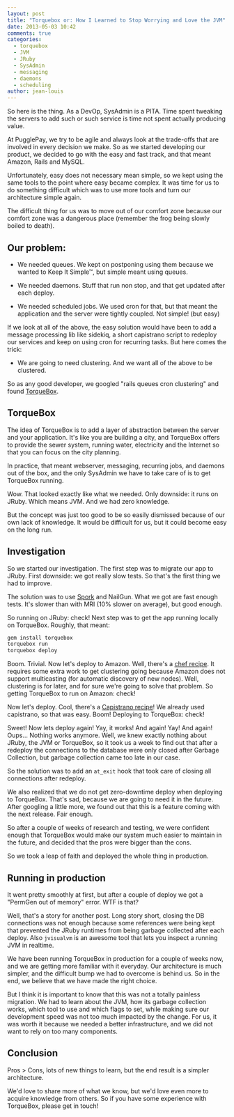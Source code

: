 ```yaml
---
layout: post
title: "Torquebox or: How I Learned to Stop Worrying and Love the JVM"
date: 2013-05-03 10:42
comments: true
categories:
  - torquebox
  - JVM
  - JRuby
  - SysAdmin
  - messaging
  - daemons
  - scheduling
author: jean-louis
---
```


So here is the thing. As a DevOp, SysAdmin is a PITA. Time spent
tweaking the servers to add such or such service is time not spent
actually producing value.

At PugglePay, we try to be agile and always look at the trade-offs
that are involved in every decision we make. So as we started
developing our product, we decided to go with the easy and fast track,
and that meant Amazon, Rails and MySQL.

Unfortunately, easy does not necessary mean simple, so we kept using
the same tools to the point where easy became complex. It was time
for us to do something difficult which was to use more tools and turn our
architecture simple again.

<!-- more -->

The difficult thing for us was to move out of our comfort zone because
our comfort zone was a dangerous place (remember the frog being slowly
boiled to death).

## Our problem:

- We needed queues. We kept on postponing using them because we wanted
  to Keep It Simple™, but simple meant using queues.

- We needed daemons. Stuff that run non stop, and that get updated
  after each deploy.

- We needed scheduled jobs. We used cron for that, but that meant
  the application and the server were tightly coupled. Not simple!
  (but easy)

If we look at all of the above, the easy solution would have been to
add a message processing lib like sidekiq, a short capistrano script
to redeploy our services and keep on using cron for recurring tasks.
But here comes the trick:

- We are going to need clustering. And we want all of the above to be
  clustered.

So as any good developer, we googled "rails queues cron clustering"
and found [TorqueBox](http://torquebox.org/).

## TorqueBox

The idea of TorqueBox is to add a layer of abstraction between the
server and your application. It's like you are building a city, and
TorqueBox offers to provide the sewer system, running water,
electricity and the Internet so that you can focus on the city
planning.

In practice, that meant webserver, messaging, recurring jobs, and
daemons out of the box, and the only SysAdmin we have to take care of
is to get TorqueBox running.

Wow. That looked exactly like what we needed. Only downside: it runs on
JRuby. Which means JVM. And we had zero knowledge.

But the concept was just too good to be so easily dismissed because of our
own lack of knowledge. It would be difficult for us, but it could
become easy on the long run.

## Investigation

So we started our investigation. The first step was to migrate our app
to JRuby. First downside: we got really slow tests. So that's the
first thing we had to improve.

The solution was to use [Spork](https://github.com/sporkrb/spork) and
NailGun. What we got are fast enough tests. It's slower than with MRI
(10% slower on average), but good enough.

So running on JRuby: check! Next step was to get the app running
locally on TorqueBox. Roughly, that meant:

``` sh
gem install torquebox
torquebox run
torquebox deploy
```

Boom. Trivial. Now let's deploy to Amazon. Well, there's a
[chef recipe](https://github.com/torquebox/chef-cookbooks). It
requires some extra work to get clustering going because Amazon does
not support multicasting (for automatic discovery of new nodes). Well,
clustering is for later, and for sure we're going to solve that
problem. So getting TorqueBox to run on Amazon: check!

Now let's deploy. Cool, there's a
[Capistrano recipe](https://rubygems.org/gems/torquebox-capistrano-support)!
We already used capistrano, so that was easy. Boom! Deploying to
TorqueBox: check!

Sweet! Now lets deploy again! Yay, it works! And again! Yay! And
again! Oups... Nothing works anymore. Well, we knew exactly nothing
about JRuby, the JVM or TorqueBox, so it took us a week to find out
that after a redeploy the connections to the database were only closed
after Garbage Collection, but garbage collection came too late in our
case.

So the solution was to add an `at_exit` hook that took care of closing
all connections after redeploy.

We also realized that we do not get zero-downtime deploy when
deploying to TorqueBox. That's sad, because we are going to need it in
the future. After googling a little more, we found out that this is a
feature coming with the next release. Fair enough.

So after a couple of weeks of research and testing, we were confident
enough that TorqueBox would make our system much easier to maintain in
the future, and decided that the pros were bigger than the cons.

So we took a leap of faith and deployed the whole thing in production.

## Running in production

It went pretty smoothly at first, but after a couple of deploy we got
a "PermGen out of memory" error. WTF is that?

Well, that's a story for another post. Long story short, closing the
DB connections was not enough because some references were being kept
that prevented the JRuby runtimes from being garbage collected after
each deploy. Also `jvisualvm` is an awesome tool that lets you inspect
a running JVM in realtime.

We have been running TorqueBox in production for a couple of weeks now,
and we are getting more familiar with it everyday. Our architecture is
much simpler, and the difficult bump we had to overcome is behind us.
So in the end, we believe that we have made the right choice.

But I think it is important to know that this was not a totally
painless migration. We had to learn about the JVM, how its garbage
collection works, which tool to use and which flags to set, while
making sure our development speed was not too much impacted by the
change. For us, it was worth it because we needed a better
infrastructure, and we did not want to rely on too many components.

## Conclusion

Pros > Cons, lots of new things to learn, but the end
result is a simpler architecture.

We'd love to share more of what we know, but we'd love even more to
acquire knowledge from others. So if you have some experience with
TorqueBox, please get in touch!
